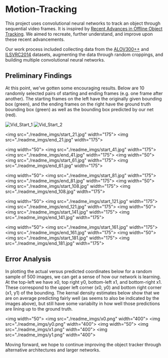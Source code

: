 # Motion-Tracking

This project uses convolutional neural networks to track an object through sequential video frames.  It is
inspired by [Recent Advances in Offline Object Tracking](http://arxiv.org/pdf/1604.01802v1.pdf). We aimed to recreate, further understand, and improve upon these recent advancements.

Our work process included collecting data from the [ALOV300++](http://www.alov300.org/) and [ILSVRC2014](http://www.image-net.org/challenges/LSVRC/2014/) datasets, augmenting the data through random croppings, and building multiple convolutional neural networks.

## Preliminary Findings

At this point, we've gotten some encouraging results. Below are 10 randomly selected pairs of starting and ending frames (e.g. one frame after another). The starting frames on the left have the originally given bounding box (green), and the ending frames on the right have the ground truth bounding box (green) as well as the bounding box predicted by our net (red).

![Vid_Start_1]("https://github.com/dansbecker/motion-tracking/tree/master/readme_imgs/start_1.jpg")
![Vid_Start_2]("https://github.com/dansbecker/motion-tracking/tree/master/readme_imgs/end_1.jpg")

<img src="./readme_imgs/start_21.jpg" width="175"\>
<img src="./readme_imgs/end_21.jpg" width="175"\>

<img  width="50"\>
<img src="./readme_imgs/start_41.jpg" width="175"\>
<img src="./readme_imgs/end_41.jpg" width="175"\>
<img  width="50"\>
<img src="./readme_imgs/start_61.jpg" width="175"\>
<img src="./readme_imgs/end_61.jpg" width="175"\>

<img  width="50"\>
<img src="./readme_imgs/start_81.jpg" width="175"\>
<img src="./readme_imgs/end_81.jpg" width="175"\>
<img  width="50"\>
<img src="./readme_imgs/start_108.jpg" width="175"\>
<img src="./readme_imgs/end_108.jpg" width="175"\>

<img  width="50"\>
<img src="./readme_imgs/start_121.jpg" width="175"\>
<img src="./readme_imgs/end_121.jpg" width="175"\>
<img  width="50"\>
<img src="./readme_imgs/start_141.jpg" width="175"\>
<img src="./readme_imgs/end_141.jpg" width="175"\>

<img  width="50"\>
<img src="./readme_imgs/start_161.jpg" width="175"\>
<img src="./readme_imgs/end_161.jpg" width="175"\>
<img  width="50"\>
<img src="./readme_imgs/start_181.jpg" width="175"\>
<img src="./readme_imgs/end_181.jpg" width="175"\>

## Error Analysis

In plotting the actual versus predicted coordinates below for a random sample of 500 images, we can get a sense of how our network is learning. At the top-left we have x0, top right y0, bottom-left x1, and bottom-right x1. These correspond to the upper left corner (x0, y0) and bottom right corner (x1, y1) of the bounding. The kernal density estimates below show that we are on average predicting fairly well (as seems to also be indicated by the images above), but still have some variabilty in how well those predictions are lining up to the ground truth. 

<img  width="50"\>
<img src="./readme_imgs/x0.png" width="400"\>
<img src="./readme_imgs/y0.png" width="400"\>
<img  width="50"\>
<img src="./readme_imgs/x1.png" width="400"\>
<img src="./readme_imgs/y1.png" width="400"\>

Moving forward, we hope to continue improving the object tracker through alternative architectures and larger networks.
